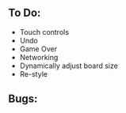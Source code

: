 To Do:
------

* Touch controls
* Undo
* Game Over
* Networking
* Dynamically adjust board size
* Re-style

Bugs:
-----

